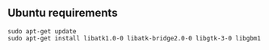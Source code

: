 ## Ubuntu requirements

```console
sudo apt-get update
sudo apt-get install libatk1.0-0 libatk-bridge2.0-0 libgtk-3-0 libgbm1
```

